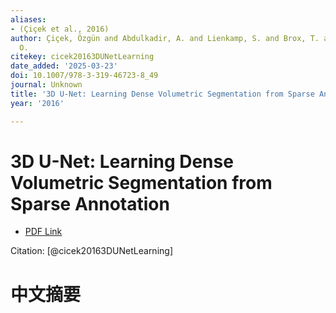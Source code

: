 ```yaml
---
aliases:
- (Çiçek et al., 2016)
author: Çiçek, Özgün and Abdulkadir, A. and Lienkamp, S. and Brox, T. and Ronneberger,
  O.
citekey: cicek20163DUNetLearning
date_added: '2025-03-23'
doi: 10.1007/978-3-319-46723-8_49
journal: Unknown
title: '3D U-Net: Learning Dense Volumetric Segmentation from Sparse Annotation'
year: '2016'

---
```

# 3D U-Net: Learning Dense Volumetric Segmentation from Sparse Annotation
- [PDF Link](zotero://open-pdf/library/items/IT2Z3FCJ)

Citation: [@cicek20163DUNetLearning]

# 中文摘要
